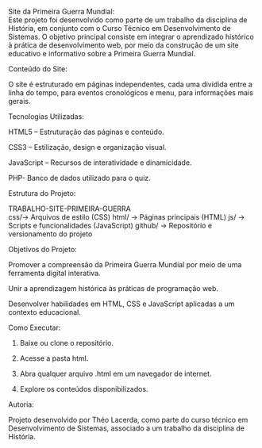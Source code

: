 Site da Primeira Guerra Mundial:                                          
Este projeto foi desenvolvido como parte de um trabalho da disciplina de História, em conjunto com o Curso Técnico em Desenvolvimento de Sistemas.
O objetivo principal consiste em integrar o aprendizado histórico à prática de desenvolvimento web, por meio da construção de um site educativo e informativo sobre a Primeira Guerra Mundial.


Conteúdo do Site:

O site é estruturado em páginas independentes, cada uma  dividida entre a linha do tempo, para eventos cronológicos e menu, para informações mais gerais. 

Tecnologias Utilizadas:

HTML5 – Estruturação das páginas e conteúdo.

CSS3 – Estilização, design e organização visual.

JavaScript – Recursos de interatividade e dinamicidade.

PHP- Banco de dados utilizado para o quiz.



Estrutura do Projeto:

TRABALHO-SITE-PRIMEIRA-GUERRA         
 css/→ Arquivos de estilo (CSS)
 html/ → Páginas principais (HTML)
 js/ → Scripts e funcionalidades (JavaScript)
 github/ → Repositório e versionamento do projeto




Objetivos do Projeto:

Promover a compreensão da Primeira Guerra Mundial por meio de uma ferramenta digital interativa.

Unir a aprendizagem histórica às práticas de programação web.

Desenvolver habilidades em HTML, CSS e JavaScript aplicadas a um contexto educacional.




Como Executar:

1. Baixe ou clone o repositório.


2. Acesse a pasta html.


3. Abra qualquer arquivo .html em um navegador de internet.


4. Explore os conteúdos disponibilizados.

Autoria:

Projeto desenvolvido por Théo Lacerda, como parte do curso técnico em Desenvolvimento de Sistemas, associado a um trabalho da disciplina de História.
